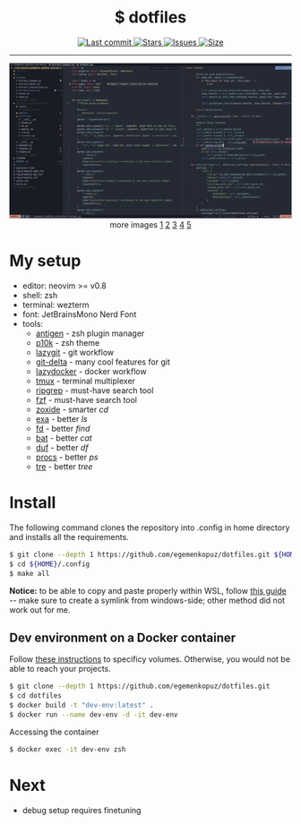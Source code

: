 <h1 align="center"> $ dotfiles </h1>

<div align="center">
    <a href="https://github.com/egemenkopuz/dotfiles/pulse">
      <img alt="Last commit" src="https://img.shields.io/github/last-commit/egemenkopuz/dotfiles?style=for-the-badge&color=F5E0DC&&logoColor=D9E0EE&labelColor=302D41"/>
    </a>
    <a href="https://github.com/egemenkopuz/dotfiles/stargazers">
      <img alt="Stars" src="https://img.shields.io/github/stars/egemenkopuz/dotfiles?style=for-the-badge&color=F5E0DC&&logoColor=D9E0EE&labelColor=302D41" />
    </a>
    <a href="https://github.com/egemenkopuz/dotfiles/issues">
      <img alt="Issues" src="https://img.shields.io/github/issues/egemenkopuz/dotfiles?style=for-the-badge&color=F5E0DC&logoColor=D9E0EE&labelColor=302D41" />
    </a>
    <a href="https://github.com/egemenkopuz/dotfiles">
      <img alt="Size" src="https://img.shields.io/github/repo-size/egemenkopuz/dotfiles?color=F5E0DC&label=SIZE&style=for-the-badge&logoColor=D9E0EE&labelColor=302D41" />
    </a>
</div>

---

<img src="https://raw.githubusercontent.com/egemenkopuz/egemenkopuz.github.io/master/static/images/ss_split.png">

<div align="center">
<span> more images </span>
 <a href="https://raw.githubusercontent.com/egemenkopuz/egemenkopuz.github.io/master/static/images/ss_alpha.png">1</a>
 <a href="https://raw.githubusercontent.com/egemenkopuz/egemenkopuz.github.io/master/static/images/ss_lazygit.png">2</a>
 <a href="https://raw.githubusercontent.com/egemenkopuz/egemenkopuz.github.io/master/static/images/ss_telescope.png">3</a>
 <a href="https://raw.githubusercontent.com/egemenkopuz/egemenkopuz.github.io/master/static/images/ss_cmd.png">4</a>
 <a href="https://raw.githubusercontent.com/egemenkopuz/egemenkopuz.github.io/master/static/images/ss_zen.png">5</a>
</div>

# My setup

- editor: neovim >= v0.8
- shell: zsh
- terminal: wezterm
- font: JetBrainsMono Nerd Font
- tools:
  - [antigen](https://github.com/zsh-users/antigen) - zsh plugin manager
  - [p10k](https://github.com/romkatv/powerlevel10k) - zsh theme
  - [lazygit](https://github.com/jesseduffield/lazygit) - git workflow
  - [git-delta](https://github.com/dandavison/delta) - many cool features for git
  - [lazydocker](https://github.com/jesseduffield/lazydocker) - docker workflow
  - [tmux](https://github.com/tmux/tmux) - terminal multiplexer
  - [ripgrep](https://github.com/BurntSushi/ripgrep) - must-have search tool
  - [fzf](https://github.com/junegunn/fzf) - must-have search tool
  - [zoxide](https://github.com/ajeetdsouza/zoxide) - smarter _cd_
  - [exa](https://github.com/ogham/exa) - better _ls_
  - [fd](https://github.com/sharkdp/fd) - better _find_
  - [bat](https://github.com/sharkdp/bat) - better _cat_
  - [duf](https://github.com/muesli/duf) - better _df_
  - [procs](https://github.com/dalance/procs) - better _ps_
  - [tre](https://github.com/dduan/tre) - better _tree_

# Install

The following command clones the repository into .config in home directory and installs all the requirements.

```zsh
$ git clone --depth 1 https://github.com/egemenkopuz/dotfiles.git ${HOME}/.config
$ cd ${HOME}/.config
$ make all
```

**Notice:** to be able to copy and paste properly within WSL, follow [this guide](https://github.com/neovim/neovim/wiki/FAQ#how-to-use-the-windows-clipboard-from-wsl) -- make sure to create a symlink from windows-side; other method did not work out for me.

## Dev environment on a Docker container

Follow [these instructions](https://docs.docker.com/storage/volumes/) to specificy volumes. Otherwise, you would not be able to reach your projects.

```zsh
$ git clone --depth 1 https://github.com/egemenkopuz/dotfiles.git
$ cd dotfiles
$ docker build -t "dev-env:latest" .
$ docker run --name dev-env -d -it dev-env
```

Accessing the container

```zsh
$ docker exec -it dev-env zsh
```

# Next

- debug setup requires finetuning

